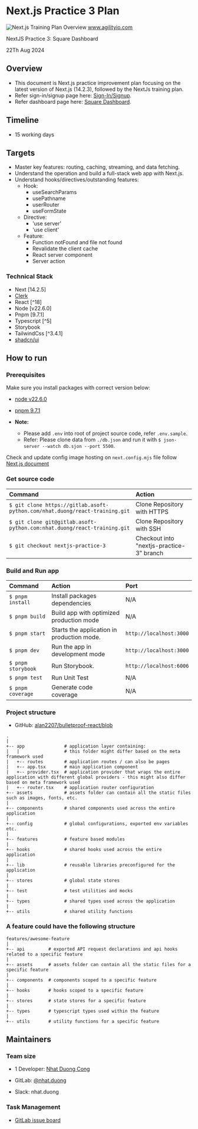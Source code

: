 # Next.js Practice 3 Plan

![Next.js Training Plan Overview](https://lh7-rt.googleusercontent.com/docsz/AD_4nXd1XW2rQN8FeKs6NfZ_Dh-bXsGY-uE1Qfdos-f7jmRjuSWdOZ0xWZet2GDuK3LvXxXd3em1JkmN3VyfrOWLm-mm8CZ9ZKuerJSRwVF8L9Ir8SM7xBsVbUo10PMS_lrx0xr5PO4nxbtAR9_KEXY2C8CphHI?key=ULzQfxtlUV4dL8_d7VlWDQ)
www.agilityio.com

NextJS Practice 3: Square Dashboard

22Th Aug 2024

## Overview

- This document is Next.js practice improvement plan focusing on the latest version of Next.js (14.2.3), followed by the NextJs training plan.
- Refer sign-in/signup page here: [Sign-In/Signup](<https://www.figma.com/design/CztKQPuwWBIe7D77cPVCgF/Square_Dashboard-UI-Kit---Desktop?node-id=0-1139&t=NVxJHSfOlMPDcYTQ-4>).
- Refer dashboard page here: [Square Dashboard](<https://www.figma.com/design/CztKQPuwWBIe7D77cPVCgF/Square_Dashboard-UI-Kit---Desktop?node-id=0-5315&t=NVxJHSfOlMPDcYTQ-4>).

## Timeline

- 15 working days

## Targets

- Master key features: routing, caching, streaming, and data fetching.
- Understand the operation and build a full-stack web app with Next.js.
- Understand hooks/directives/outstanding features:
  - Hook:
    - useSearchParams
    - usePathname
    - userRouter
    - useFormState
  - Directive:
    - 'use server'
    - 'use client'
  - Feature:
    - Function notFound and file not found
    - Revalidate the client cache
    - React server component
    - Server action

### Technical Stack

- Next [14.2.5]
- [Clerk](https://clerk.com/docs)
- React [^18]
- Node [v22.6.0]
- Pnpm [9.7.1]
- Typescript [^5]
- Storybook
- TailwindCss [^3.4.1]
- [shadcn/ui](https://ui.shadcn.com/)

## How to run

### Prerequisites

Make sure you install packages with correct version below:

- [node v22.6.0](https://nodejs.org/en/download/package-manager)
- [pnpm 9.7.1](https://pnpm.io/installation)

- **Note:**
  - Please add `.env` into root of project source code, refer `.env.sample`.
  - Refer: Please clone data from `./db.json` and run it with `$ json-server --watch db.sjon --port 5500`.

Check and update config image hosting on `next.config.mjs` file follow [Next.js document](https://nextjs.org/docs/messages/next-image-unconfigured-host)

### Get source code

| Command                                                                       | Action                      |
| :---------------------------------------------------------------------------- | :-------------------------- |
| `$ git clone https://gitlab.asoft-python.com/nhat.duong/react-training.git`   | Clone Repository with HTTPS |
| `$ git clone git@gitlab.asoft-python.com:nhat.duong/react-training.git`       | Clone Repository with SSH   |
| `$ git checkout nextjs-practice-3`                                            | Checkout into "nextjs-practice-3" branch  |

### Build and Run app

| Command            | Action                                     | Port                  |
| :----------------- | :----------------------------------------- | :-------------------- |
| `$ pnpm install`   | Install packages dependencies              | N/A                   |
| `$ pnpm build`     | Build app with optimized production mode   | N/A                   |
| `$ pnpm start`     | Starts the application in production mode. | `http://localhost:3000` |
| `$ pnpm dev`       | Run the app in development mode            | `http://localhost:3000` |
| `$ pnpm storybook` | Run Storybook.                             | `http://localhost:6006` |
| `$ pnpm test`      | Run Unit Test                              | N/A                   |
| `$ pnpm coverage`  | Generate code coverage                     | N/A                   |

### Project structure

- GitHub: [alan2207/bulletproof-react/blob](https://github.com/alan2207/bulletproof-react/blob/master/docs/project-structure.md)

```shell
.
|
+-- app               # application layer containing:
|   |                 # this folder might differ based on the meta framework used
|   +-- routes        # application routes / can also be pages
|   +-- app.tsx       # main application component
|   +-- provider.tsx  # application provider that wraps the entire application with different global providers - this might also differ based on meta framework used
|   +-- router.tsx    # application router configuration
+-- assets            # assets folder can contain all the static files such as images, fonts, etc.
|
+-- components        # shared components used across the entire application
|
+-- config            # global configurations, exported env variables etc.
|
+-- features          # feature based modules
|
+-- hooks             # shared hooks used across the entire application
|
+-- lib               # reusable libraries preconfigured for the application
|
+-- stores            # global state stores
|
+-- test              # test utilities and mocks
|
+-- types             # shared types used across the application
|
+-- utils             # shared utility functions
```

### A feature could have the following structure

```shell
features/awesome-feature
|
+-- api         # exported API request declarations and api hooks related to a specific feature
|
+-- assets      # assets folder can contain all the static files for a specific feature
|
+-- components  # components scoped to a specific feature
|
+-- hooks       # hooks scoped to a specific feature
|
+-- stores      # state stores for a specific feature
|
+-- types       # typescript types used within the feature
|
+-- utils       # utility functions for a specific feature
```

## Maintainers

### Team size

- 1 Developer: [Nhat Duong Cong](mailto:nhat.duong@asnet.com.vn)

- GitLab: [@nhat.duong](https://gitlab.asoft-python.com/nhat.duong)

- Slack: nhat.duong

### Task Management

- [GitLab issue board](https://gitlab.asoft-python.com/nhat.duong/react-training/-/boards/918)
